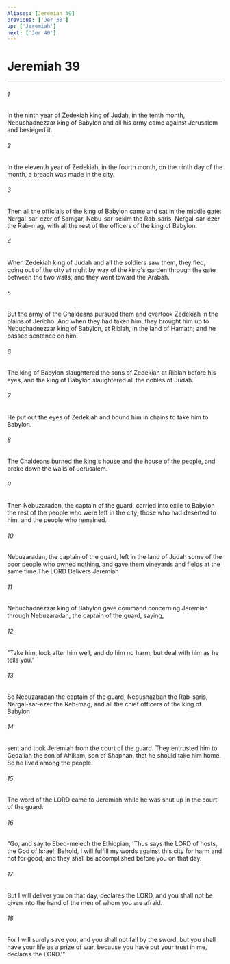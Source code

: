```yaml
---
Aliases: [Jeremiah 39]
previous: ['Jer 38']
up: ['Jeremiah']
next: ['Jer 40']
---
```

# Jeremiah 39

***

 

###### 1 
In the ninth year of Zedekiah king of Judah, in the tenth month, Nebuchadnezzar king of Babylon and all his army came against Jerusalem and besieged it. 
 

###### 2 
In the eleventh year of Zedekiah, in the fourth month, on the ninth day of the month, a breach was made in the city. 
 

###### 3 
Then all the officials of the king of Babylon came and sat in the middle gate: Nergal-sar-ezer of Samgar, Nebu-sar-sekim the Rab-saris, Nergal-sar-ezer the Rab-mag, with all the rest of the officers of the king of Babylon. 
 

###### 4 
When Zedekiah king of Judah and all the soldiers saw them, they fled, going out of the city at night by way of the king's garden through the gate between the two walls; and they went toward the Arabah. 
 

###### 5 
But the army of the Chaldeans pursued them and overtook Zedekiah in the plains of Jericho. And when they had taken him, they brought him up to Nebuchadnezzar king of Babylon, at Riblah, in the land of Hamath; and he passed sentence on him. 
 

###### 6 
The king of Babylon slaughtered the sons of Zedekiah at Riblah before his eyes, and the king of Babylon slaughtered all the nobles of Judah. 
 

###### 7 
He put out the eyes of Zedekiah and bound him in chains to take him to Babylon. 
 

###### 8 
The Chaldeans burned the king's house and the house of the people, and broke down the walls of Jerusalem. 
 

###### 9 
Then Nebuzaradan, the captain of the guard, carried into exile to Babylon the rest of the people who were left in the city, those who had deserted to him, and the people who remained. 
 

###### 10 
Nebuzaradan, the captain of the guard, left in the land of Judah some of the poor people who owned nothing, and gave them vineyards and fields at the same time.The LORD Delivers Jeremiah
 
 

###### 11 
Nebuchadnezzar king of Babylon gave command concerning Jeremiah through Nebuzaradan, the captain of the guard, saying, 
 

###### 12 
"Take him, look after him well, and do him no harm, but deal with him as he tells you." 
 

###### 13 
So Nebuzaradan the captain of the guard, Nebushazban the Rab-saris, Nergal-sar-ezer the Rab-mag, and all the chief officers of the king of Babylon 
 

###### 14 
sent and took Jeremiah from the court of the guard. They entrusted him to Gedaliah the son of Ahikam, son of Shaphan, that he should take him home. So he lived among the people.
 
 

###### 15 
The word of the LORD came to Jeremiah while he was shut up in the court of the guard: 
 

###### 16 
"Go, and say to Ebed-melech the Ethiopian, 'Thus says the LORD of hosts, the God of Israel: Behold, I will fulfill my words against this city for harm and not for good, and they shall be accomplished before you on that day. 
 

###### 17 
But I will deliver you on that day, declares the LORD, and you shall not be given into the hand of the men of whom you are afraid. 
 

###### 18 
For I will surely save you, and you shall not fall by the sword, but you shall have your life as a prize of war, because you have put your trust in me, declares the LORD.'"
 
